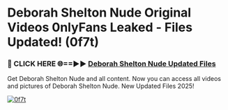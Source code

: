 # Deborah Shelton Nude Original Videos 0nlyFans Leaked - Files Updated! (0f7t)

<h3>🔴 CLICK HERE 🌐==►► <a href="https://tinyurl.com/5h6xmrr3" rel="nofollow">Deborah Shelton Nude Updated Files</a></h3>

Get Deborah Shelton Nude and all content. Now you can access all videos and pictures of Deborah Shelton Nude. New Updated Files 2025!

[![0f7t](https://i.imgur.com/KVD873Z.gif)](https://tinyurl.com/5h6xmrr3)
